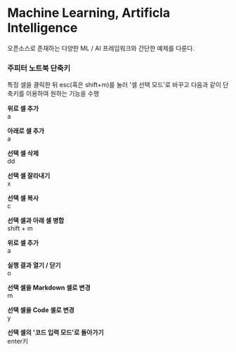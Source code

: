 # Machine Learning, Artificla Intelligence
<p>오픈소스로 존재하는 다양한 ML / AI 프레임워크와 간단한 예제를 다룬다.</p>

### 주피터 노트북 단축키
<p>특정 셀을 클릭한 뒤 esc(혹은 shift+m)를 눌러 '셀 선택 모드'로 바꾸고 다음과 같이 단축키를 이용하여 원하는 기능을 수행</p>

<p>

**위로 셀 추가**<br>
a
</p>

<p>

**아래로 셀 추가**<br>
a
</p>

<p>

**선택 셀 삭제**<br>
dd
</p>

<p>

**선택 셀 잘라내기**<br>
x
</p>

<p>

**선택 셀 복사**<br>
c
</p>

<p>

**선택 셀과 아래 셀 병합**<br>
shift + m
</p>

<p>

**위로 셀 추가**<br>
a
</p>

<p>

**실행 결과 열기 / 닫기**<br>
o
</p>

<p>

**선택 셀을 Markdown 셀로 변경**<br>
m
</p>

<p>

**선택 셀을 Code 셀로 변경**<br>
y
</p>

**선택 셀의 '코드 입력 모드'로 돌아가기**<br>
enter키
</p>